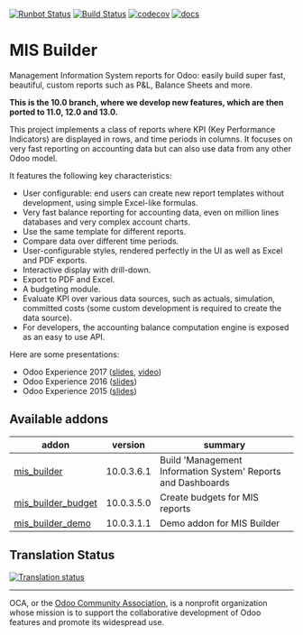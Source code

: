 [![Runbot Status](https://runbot.odoo-community.org/runbot/badge/flat/248/10.0.svg)](https://runbot.odoo-community.org/runbot/repo/github-com-oca-mis-builder-248)
[![Build Status](https://travis-ci.org/OCA/mis-builder.svg?branch=10.0)](https://travis-ci.org/OCA/mis-builder)
[![codecov](https://codecov.io/gh/OCA/mis-builder/branch/10.0/graph/badge.svg)](https://codecov.io/gh/OCA/mis-builder)
[![docs](https://media.readthedocs.org/static/projects/badges/passing.svg)](http://oca-mis-builder.readthedocs.io/en/10.0/)

# MIS Builder

Management Information System reports for Odoo: easily build super fast,
beautiful, custom reports such as P&L, Balance Sheets and more.

**This is the 10.0 branch, where we develop new features, which are then ported
to 11.0, 12.0 and 13.0.**

This project implements a class of reports where KPI (Key Performance Indicators)
are displayed in rows, and time periods in columns. It focuses on very fast reporting
on accounting data but can also use data from any other Odoo model.

It features the following key characteristics:

- User configurable: end users can create new report templates without development,
  using simple Excel-like formulas.
- Very fast balance reporting for accounting data, even on million lines databases
  and very complex account charts.
- Use the same template for different reports.
- Compare data over different time periods.
- User-configurable styles, rendered perfectly in the UI as well as Excel and PDF exports.
- Interactive display with drill-down.
- Export to PDF and Excel.
- A budgeting module.
- Evaluate KPI over various data sources, such as actuals, simulation, committed costs
  (some custom development is required to create the data source).
- For developers, the accounting balance computation engine is exposed as an easy
  to use API.

Here are some presentations:

- Odoo Experience 2017 ([slides](https://www.slideshare.net/acsone/budget-control-with-misbuilder-3-2017), [video](https://youtu.be/0PpxGAf2l-0))
- Odoo Experience 2016 ([slides](https://www.slideshare.net/acsone/misbuilder-2016))
- Odoo Experience 2015 ([slides](https://www.slideshare.net/acsone/misbuilder))


[//]: # (addons)

Available addons
----------------
addon | version | summary
--- | --- | ---
[mis_builder](mis_builder/) | 10.0.3.6.1 | Build 'Management Information System' Reports and Dashboards
[mis_builder_budget](mis_builder_budget/) | 10.0.3.5.0 | Create budgets for MIS reports
[mis_builder_demo](mis_builder_demo/) | 10.0.3.1.1 | Demo addon for MIS Builder

[//]: # (end addons)

Translation Status
------------------
[![Translation status](https://translation.odoo-community.org/widgets/mis-builder-10-0/-/multi-auto.svg)](https://translation.odoo-community.org/engage/mis-builder-10-0/?utm_source=widget)

----

OCA, or the [Odoo Community Association](http://odoo-community.org/), is a nonprofit organization whose
mission is to support the collaborative development of Odoo features and
promote its widespread use.
